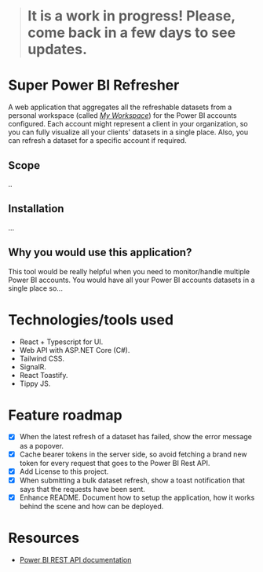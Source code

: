 > # It is a work in progress! Please, come back in a few days to see updates.

# Super Power BI Refresher

A web application that aggregates all the refreshable datasets from a personal workspace (called [*My Workspace*](https://docs.microsoft.com/en-us/power-bi/fundamentals/service-basic-concepts#workspaces)) for the Power BI accounts configured. Each account might represent a client in your organization, so you can fully visualize all your clients' datasets in a single place. Also, you can refresh a dataset for a specific account if required.

## Scope

..

## Installation

...

## Why you would use this application?

This tool would be really helpful when you need to monitor/handle multiple Power BI accounts. You would have all your Power BI accounts datasets in a single place so... 

# Technologies/tools used

- React + Typescript for UI.
- Web API with ASP.NET Core (C#).
- Tailwind CSS.
- SignalR.
- React Toastify.
- Tippy JS.

# Feature roadmap

- [x] When the latest refresh of a dataset has failed, show the error message as a popover.
- [x] Cache bearer tokens in the server side, so avoid fetching a brand new token for every request that goes to the Power BI Rest API.
- [x] Add License to this project.
- [x] When submitting a bulk dataset refresh, show a toast notification that says that the requests have been sent.
- [x] Enhance README. Document how to setup the application, how it works behind the scene and how can be deployed.

# Resources

- [Power BI REST API documentation](https://docs.microsoft.com/en-us/rest/api/power-bi/)
